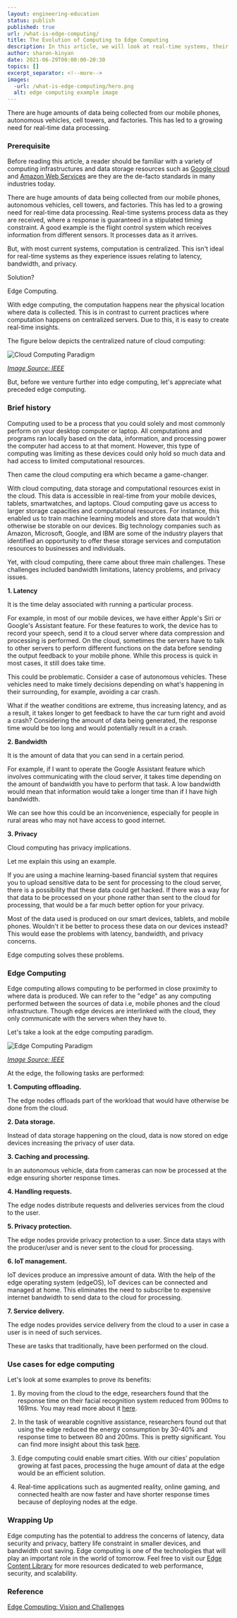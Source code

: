 ```yaml
---
layout: engineering-education
status: publish
published: true
url: /what-is-edge-computing/
title: The Evolution of Computing to Edge Computing
description: In this article, we will look at real-time systems, their challenges and compare them to edge computing and its benefits.
author: sharon-kinyan
date: 2021-06-29T00:00:00-20:30
topics: []
excerpt_separator: <!--more-->
images:
  -url: /what-is-edge-computing/hero.png
  alt: edge computing example image 
---
```

There are huge amounts of data being collected from our mobile phones, autonomous vehicles, cell towers, and factories. This has led to a growing need for real-time data processing. 
<!--more-->

### Prerequisite

Before reading this article, a reader should be familiar with a variety of computing infrastructures and data storage resources such as [Google cloud](https://cloud.google.com/) and [Amazon Web Services](https://aws.amazon.com/) are they are the de-facto standards in many industries today. 

There are huge amounts of data being collected from our mobile phones, autonomous vehicles, cell towers, and factories. This has led to a growing need for real-time data processing. Real-time systems process data as they are received, where a response is guaranteed in a stipulated timing constraint. A good example is the flight control system which receives information from different sensors. It processes data as it arrives. 

But, with most current systems, computation is centralized. This isn't ideal for real-time systems as they experience issues relating to latency, bandwidth, and privacy.

Solution? 

Edge Computing.

With edge computing, the computation happens near the physical location where data is collected. This is in contrast to current practices where computation happens on centralized servers. Due to this, it is easy to create real-time insights.

The figure below depicts the centralized nature of cloud computing:

![Cloud Computing Paradigm](/engineering-education/content/articles/cloud-computing.PNG)

*[Image Source: IEEE](https://ieeexplore.ieee.org/document/7488250/)*

But, before we venture further into edge computing, let's appreciate what preceded edge computing.

### Brief history

Computing used to be a process that you could solely and most commonly perform on your desktop computer or laptop. All computations and programs ran locally based on the data, information, and processing power the computer had access to at that moment. However, this type of computing was limiting as these devices could only hold so much data and had access to limited computational resources.

Then came the cloud computing era which became a game-changer.

With cloud computing, data storage and computational resources exist in the cloud. This data is accessible in real-time from your mobile devices, tablets, smartwatches, and laptops. Cloud computing gave us access to larger storage capacities and computational resources. For instance, this enabled us to train machine learning models and store data that wouldn't otherwise be storable on our devices. Big technology companies such as Amazon, Microsoft, Google, and IBM are some of the industry players that identified an opportunity to offer these storage services and computation resources to businesses and individuals.

Yet, with cloud computing, there came about three main challenges. These challenges included bandwidth limitations, latency problems, and privacy issues.   

**1. Latency**

It is the time delay associated with running a particular process. 

For example, in most of our mobile devices, we have either Apple's Siri or Google's Assistant feature. For these features to work, the device has to record your speech, send it to a cloud server where data compression and processing is performed. On the cloud, sometimes the servers have to talk to other servers to perform different functions on the data before sending the output feedback to your mobile phone. While this process is quick in most cases, it still does take time.

This could be problematic. Consider a case of autonomous vehicles. These vehicles need to make timely decisions depending on what's happening in their surrounding, for example, avoiding a car crash. 

What if the weather conditions are extreme, thus increasing latency, and as a result, it takes longer to get feedback to have the car turn right and avoid a crash? Considering the amount of data being generated, the response time would be too long and would potentially result in a crash.

**2. Bandwidth**

It is the amount of data that you can send in a certain period. 

For example, if I want to operate the Google Assistant feature which involves communicating with the cloud server, it takes time depending on the amount of bandwidth you have to perform that task. A low bandwidth would mean that information would take a longer time than if I have high bandwidth.

We can see how this could be an inconvenience, especially for people in rural areas who may not have access to good internet.

**3. Privacy**

Cloud computing has privacy implications. 

Let me explain this using an example.

If you are using a machine learning-based financial system that requires you to upload sensitive data to be sent for processing to the cloud server, there is a possibility that these data could get hacked. If there was a way for that data to be processed on your phone rather than sent to the cloud for processing, that would be a far much better option for your privacy.

Most of the data used is produced on our smart devices, tablets, and mobile phones. Wouldn't it be better to process these data on our devices instead? This would ease the problems with latency, bandwidth, and privacy concerns.

Edge computing solves these problems.

### Edge Computing

Edge computing allows computing to be performed in close proximity to where data is produced. We can refer to the "edge" as any computing performed between the sources of data i.e, mobile phones and the cloud infrastructure. Though edge devices are interlinked with the cloud, they only communicate with the servers when they have to.

Let's take a look at the edge computing paradigm.

![Edge Computing Paradigm](/engineering-education/content/articles/edge-computing.PNG)

*[Image Source: IEEE](https://ieeexplore.ieee.org/document/7488250/)*

At the edge, the following tasks are performed:

**1. Computing offloading.** 

The edge nodes offloads part of the workload that would have otherwise be done from the cloud.

**2. Data storage.** 

Instead of data storage happening on the cloud, data is now stored on edge devices increasing the privacy of user data.

**3. Caching and processing.** 

In an autonomous vehicle, data from cameras can now be processed at the edge ensuring shorter response times. 

**4. Handling requests.** 

The edge nodes distribute requests and deliveries services from the cloud to the user.

**5. Privacy protection.**

The edge nodes provide privacy protection to a user. Since data stays with the producer/user and is never sent to the cloud for processing.

**6. IoT management.**

IoT devices produce an impressive amount of data. With the help of the edge operating system (edgeOS), IoT devices can be connected and managed at home. This eliminates the need to subscribe to expensive internet bandwidth to send data to the cloud for processing.

**7. Service delivery.**

The edge nodes provides service delivery from the cloud to a user in case a user is in need of such services.  

These are tasks that traditionally, have been performed on the cloud. 

### Use cases for edge computing

Let's look at some examples to prove its benefits:

1. By moving from the cloud to the edge, researchers found that the response time on their facial recognition system reduced from 900ms to 169ms. You may read more about it [here](https://www.researchgate.net/publication/301691282_Fog_Computing_Platform_and_Applications). 

2. In the task of wearable cognitive assistance, researchers found out that using the edge reduced the energy consumption by 30-40% and response time to between 80 and 200ms. This is pretty significant. You can find more insight about this task [here](https://www.cs.cmu.edu/~satya/docdir/ha-mobisys2014.pdf).

3. Edge computing could enable smart cities. With our cities' population growing at fast paces, processing the huge amount of data at the edge would be an efficient solution. 

4. Real-time applications such as augmented reality, online gaming, and connected health are now faster and have shorter response times because of deploying nodes at the edge.

### Wrapping Up

Edge computing has the potential to address the concerns of latency, data security and privacy, battery life constraint in smaller devices, and bandwidth cost saving. Edge computing is one of the technologies that will play an important role in the world of tomorrow. Feel free to visit our [Edge Content Library](https://www.section.io/edge-compute-content-resources/) for more resources dedicated to web performance, security, and scalability.

### Reference

[Edge Computing: Vision and Challenges](https://ieeexplore.ieee.org/document/7488250)
